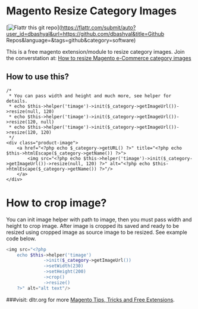 Magento Resize Category Images
==============================

[![Flattr this git repo](http://api.flattr.com/button/flattr-badge-large.png)](https://flattr.com/submit/auto?user_id=dbashyal&url=https://github.com/dbashyal&title=Github Repos&language=&tags=github&category=software)

This is a free magento extension/module to resize category images. 
Join the converstation at: 
[How to resize Magento e-Commerce category images](http://dltr.org/blog/magento/121/How-to-resize-Magento-e-Commerce-category-images)

## How to use this?

	/*
	 * You can pass width and height and much more, see helper for details.
	 * echo $this->helper('timage')->init($_category->getImageUrl())->resize(null, 120)
	 * echo $this->helper('timage')->init($_category->getImageUrl())->resize(120, null)
	 * echo $this->helper('timage')->init($_category->getImageUrl())->resize(120, 120)
	 */
	<div class="product-image">
		<a href="<?php echo $_category->getURL() ?>" title="<?php echo $this->htmlEscape($_category->getName()) ?>">
			<img src="<?php echo $this->helper('timage')->init($_category->getImageUrl())->resize(null, 120) ?>" alt="<?php echo $this->htmlEscape($_category->getName()) ?>"/>
		</a>
	</div>
	
# How to crop image?
You can init image helper with path to image, then  you must pass width and height to crop image. After image is cropped its saved and ready to be resized using cropped image as source image to be resized. See example code below.

```PHP
<img src="<?php 
	echo $this->helper('timage')
			  ->init($_category->getImageUrl())
			  ->setWidth(230)
			  ->setHeight(200)
			  ->crop()
			  ->resize() 
	?>" alt="alt text"/>
```

###visit: dltr.org for more [Magento Tips, Tricks and Free Extensions](http://dltr.org/).
